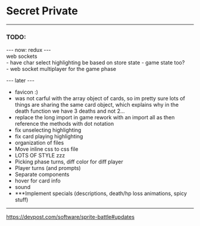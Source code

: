 # Secret Private  
  
--------------------------------------------------------  
  
### TODO:  
--- now: redux ---  
web sockets  
    - have char select highlighting be based on store state - game state too?  
    - web socket multiplayer for the game phase  
  
--- later ---  
- favicon :)  
- was not carful with the array object of cards, so im pretty sure lots of things are sharing the same card object, which explains why in the death function we have 3 deaths and not 2...  
- replace the long import in game rework with an import all as <name> then reference the methods with dot notation
- fix unselecting highlighting 
- fix card playing highlighting  
- organization of files  
- Move inline css to css file
- LOTS OF STYLE zzz  
- Picking phase turns, diff color for diff player  
- Player turns (and prompts)  
- Separate components
- hover for card info  
- sound  
- ***Implement specials (descriptions, death/hp loss animations, spicy stuff)  
  
--------------------------------------------------------     
    
https://devpost.com/software/sprite-battle#updates